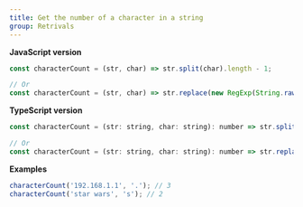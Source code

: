```yaml
---
title: Get the number of a character in a string
group: Retrivals
---
```


**JavaScript version**

```js
const characterCount = (str, char) => str.split(char).length - 1;

// Or
const characterCount = (str, char) => str.replace(new RegExp(String.raw`[^${char}]`, 'g'), '').length;
```

**TypeScript version**

```js
const characterCount = (str: string, char: string): number => str.split(char).length - 1;

// Or
const characterCount = (str: string, char: string): number => str.replace(new RegExp(String.raw`[^${char}]`, 'g'), '').length;
```

**Examples**

```js
characterCount('192.168.1.1', '.'); // 3
characterCount('star wars', 's'); // 2
```
